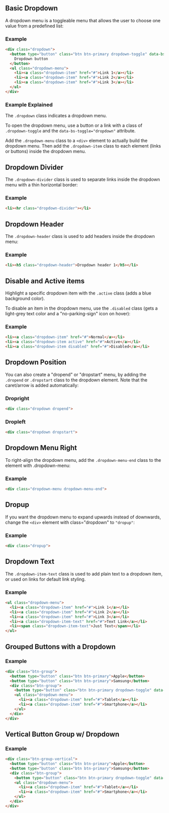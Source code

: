 ## Basic Dropdown

A dropdown menu is a toggleable menu that allows the user to choose one value from a predefined list:

### Example
```html
<div class="dropdown">
  <button type="button" class="btn btn-primary dropdown-toggle" data-bs-toggle="dropdown">
    Dropdown button
  </button>
  <ul class="dropdown-menu">
    <li><a class="dropdown-item" href="#">Link 1</a></li>
    <li><a class="dropdown-item" href="#">Link 2</a></li>
    <li><a class="dropdown-item" href="#">Link 3</a></li>
  </ul>
</div>
```

### Example Explained

The `.dropdown` class indicates a dropdown menu.

To open the dropdown menu, use a button or a link with a class of `.dropdown-toggle` and the `data-bs-toggle="dropdown"` attribute.

Add the `.dropdown-menu` class to a `<div>` element to actually build the dropdown menu. Then add the `.dropdown-item` class to each element (links or buttons) inside the dropdown menu.


## Dropdown Divider

The `.dropdown-divider` class is used to separate links inside the dropdown menu with a thin horizontal border:

### Example
```html
<li><hr class="dropdown-divider"></li>
```

## Dropdown Header

The `.dropdown-header` class is used to add headers inside the dropdown menu:

### Example
```html
<li><h5 class="dropdown-header">Dropdown header 1</h5></li>
```

## Disable and Active items

Highlight a specific dropdown item with the `.active` class (adds a blue background color).

To disable an item in the dropdown menu, use the `.disabled` class (gets a light-grey text color and a "no-parking-sign" icon on hover):

### Example
```html
<li><a class="dropdown-item" href="#">Normal</a></li>
<li><a class="dropdown-item active" href="#">Active</a></li>
<li><a class="dropdown-item disabled" href="#">Disabled</a></li>
```

## Dropdown Position

You can also create a "dropend" or "dropstart" menu, by adding the `.dropend` or `.dropstart` class to the dropdown element. Note that the caret/arrow is added automatically:

### Dropright
```html
<div class="dropdown dropend">
```
### Dropleft
```html
<div class="dropdown dropstart">
```

## Dropdown Menu Right

To right-align the dropdown menu, add the `.dropdown-menu-end` class to the element with .dropdown-menu:

### Example
```html
<div class="dropdown-menu dropdown-menu-end">
```

## Dropup

If you want the dropdown menu to expand upwards instead of downwards, change the `<div>` element with class="dropdown" to `"dropup"`:

### Example
```html
<div class="dropup">
```

## Dropdown Text
The `.dropdown-item-text` class is used to add plain text to a dropdown item, or used on links for default link styling.

### Example
```html
<ul class="dropdown-menu">
  <li><a class="dropdown-item" href="#">Link 1</a></li>
  <li><a class="dropdown-item" href="#">Link 2</a></li>
  <li><a class="dropdown-item" href="#">Link 3</a></li>
  <li><a class="dropdown-item-text" href="#">Text Link</a></li>
  <li><span class="dropdown-item-text">Just Text</span></li>
</ul>
```

## Grouped Buttons with a Dropdown

### Example
```html
<div class="btn-group">
  <button type="button" class="btn btn-primary">Apple</button>
  <button type="button" class="btn btn-primary">Samsung</button>
  <div class="btn-group">
    <button type="button" class="btn btn-primary dropdown-toggle" data-bs-toggle="dropdown">Sony</button>
    <ul class="dropdown-menu">
      <li><a class="dropdown-item" href="#">Tablet</a></li>
      <li><a class="dropdown-item" href="#">Smartphone</a></li>
    </ul>
  </div>
</div>
```

## Vertical Button Group w/ Dropdown

### Example
```html
<div class="btn-group-vertical">
  <button type="button" class="btn btn-primary">Apple</button>
  <button type="button" class="btn btn-primary">Samsung</button>
  <div class="btn-group">
    <button type="button" class="btn btn-primary dropdown-toggle" data-bs-toggle="dropdown">Sony</button>
    <ul class="dropdown-menu">
      <li><a class="dropdown-item" href="#">Tablet</a></li>
      <li><a class="dropdown-item" href="#">Smartphone</a></li>
    </ul>
  </div>
</div>
```